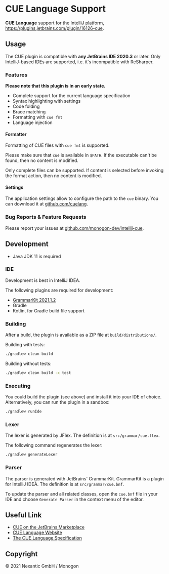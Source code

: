 # CUE Language Support

**CUE Language** support for the IntelliJ platform, https://plugins.jetbrains.com/plugin/16126-cue.

## Usage

The CUE plugin is compatible with **any JetBrains IDE 2020.3** or later. 
Only IntelliJ-based IDEs are supported, i.e. it's incompatible with ReSharper.

### Features

**Please note that this plugin is in an early state.**

- Complete support for the current language specification
- Syntax highlighting with settings
- Code folding
- Brace matching
- Formatting with `cue fmt`
- Language injection

#### Formatter

Formatting of CUE files with `cue fmt` is supported.

Please make sure that `cue` is available in `$PATH`. If the executable can't be found, then no content is modified.

Only complete files can be supported. If content is selected before invoking the format action, then no content is modified.

#### Settings
The application settings allow to configure the path to the `cue` binary. You can download it at [github.com/cuelang](https://github.com/cuelang/cue/releases).

### Bug Reports & Feature Requests

Please report your issues at [github.com/monogon-dev/intellij-cue](https://github.com/monogon-dev/intellij-cue).

## Development

- Java JDK 11 is required

### IDE

Development is best in IntelliJ IDEA.

The following plugins are required for development:

- [GrammarKit 2021.1.2](https://plugins.jetbrains.com/plugin/6606-grammar-kit)
- Gradle
- Kotlin, for Gradle build file support

### Building

After a build, the plugin is available as a ZIP file at `build/distributions/`.

Building with tests:

```bash
./gradlew clean build
```

Building without tests:

```bash
./gradlew clean build -x test
```

### Executing

You could build the plugin (see above) and install it into your IDE of choice. Alternatively, you can run the plugin in a sandbox:

```bash
./gradlew runIde
```

### Lexer

The lexer is generated by JFlex. The definition is at `src/grammar/cue.flex`.

The following command regenerates the lexer:

```bash
./gradlew generateLexer
```

### Parser

The parser is generated with JetBrains' GrammarKit. GrammarKit is a plugin for IntelliJ IDEA. The definition is at `src/grammar/cue.bnf`.

To update the parser and all related classes, open the `cue.bnf` file in your IDE and choose `Generate Parser` in the context menu of the
editor.

## Useful Link

- [CUE on the JetBrains Marketplace](https://plugins.jetbrains.com/plugin/16126-cue)
- [CUE Language Website](https://cuelang.org/)
- [The CUE Language Specification](https://cuelang.org/docs/references/spec/)

## Copyright

&copy; 2021 Nexantic GmbH / Monogon

